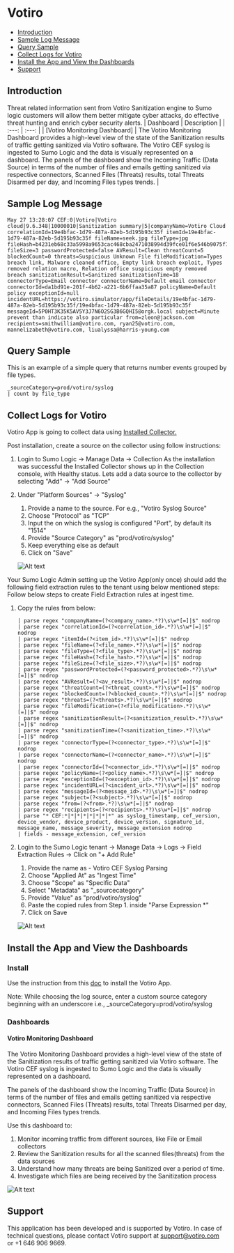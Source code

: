 # Votiro

- [Introduction](#introduction)
- [Sample Log Message](#sample-log-message)
- [Query Sample](#query-sample)
- [Collect Logs for Votiro](#collect-logs-for-votiro)
- [Install the App and View the Dashboards](#install-the-app-and-view-the-dashboards)
- [Support](#support)

## Introduction
  Threat related information sent from Votiro Sanitization engine to Sumo logic customers will allow them better mitigate cyber attacks, do effective threat hunting and enrich cyber security alerts.
  | Dashboard | Description    |
  | :---:   | :---: |
  | [Votiro Monitoring Dashboard] | The Votiro Monitoring Dashboard provides a high-level view of the state of the Sanitization results of traffic getting sanitized via Votiro software. The Votiro CEF syslog is ingested to Sumo Logic and the data is visually represented on a dashboard. The panels of the dashboard show the Incoming Traffic (Data Source) in terms of the number of files and emails getting sanitized via respective connectors, Scanned Files (Threats) results, total Threats Disarmed per day, and Incoming Files types trends. |


## Sample Log Message


```text
May 27 13:28:07 CEF:0|Votiro|Votiro cloud|9.6.348|10000010|Sanitization summary|5|companyName=Votiro Cloud correlationId=19e4bfac-1d79-487a-82eb-5d195b93c35f itemId=19e4bfac-1d79-487a-82eb-5d195b93c35f fileName=seek.jpg fileType=jpg fileHash=b4231eb68c33a5998a9653cac468cba2471038994d39fce01f6e546b9075f700 fileSize=3 passwordProtected=false AVResult=Clean threatCount=5 blockedCount=0 threats=Suspicious Unknown File fileModification=Types breach link, Malware cleaned office, Empty link breach exploit, Types removed relation macro, Relation office suspicious empty removed breach sanitizationResult=Sanitized sanitizationTime=18 connectorType=Email connector connectorName=Default email connector connectorId=da1bd91e-201f-4b62-a221-6b6ffaa35a87 policyName=Default policy exceptionId=null incidentURL=https://votiro.simulator/app/fileDetails/19e4bfac-1d79-487a-82eb-5d195b93c35f/19e4bfac-1d79-487a-82eb-5d195b93c35f messageId=5P0HT3K35K5AV5Y3J7N6O2SG3B6GQHI5@orgk.local subject=Minute prevent than indicate also particular from=zleon@jackson.com recipients=smithwilliam@votiro.com, ryan25@votiro.com, mannelizabeth@votiro.com, liualyssa@harris-young.com
```

## Query Sample

This is an example of a simple query that returns number events grouped by file types.

```text
_sourceCategory=prod/votiro/syslog
| count by file_type
```

## Collect Logs for Votiro

Votiro App is going to collect data using [Installed Collector.](https://help.sumologic.com/docs/send-data/installed-collectors/)

Post installation, create a source on the collector using follow instructions:
1. Login to Sumo Logic -> Manage Data -> Collection
   As the installation was successful the Installed Collector shows up in the Collection console, with Healthy status.
   Lets add a data source to the collector by selecting "Add" -> "Add Source" 

2. Under "Platform Sources" -> "Syslog"	
    1. Provide a name to the source. 
        For e.g., "Votiro Syslog Source"
    2. Choose "Protocol" as "TCP"
    3. Input the on which the syslog is configured "Port", by default its "1514"
    4. Provide "Source Category" as "prod/votiro/syslog"
    5. Keep everything else as default
    6. Click on "Save”

    ![Alt text](resources/screenshots/Votiro_Syslog_Collector_Config.png?raw=true "Syslog Collector Config")


Your Sumo Logic Admin setting up the Votiro App(only once) should add the following field extraction rules to the tenant using below mentioned steps:
Follow below steps to create Field Extraction rules at ingest time.
1. Copy the rules from below:
    ```text
    | parse regex "companyName=(?<company_name>.*?)\s\w*[=]|$" nodrop
    | parse regex "correlationId=(?<correlation_id>.*?)\s\w*[=]|$" nodrop
    | parse regex "itemId=(?<item_id>.*?)\s\w*[=]|$" nodrop
    | parse regex "fileName=(?<file_name>.*?)\s\w*[=]|$" nodrop
    | parse regex "fileType=(?<file_type>.*?)\s\w*[=]|$" nodrop
    | parse regex "fileHash=(?<file_hash>.*?)\s\w*[=]|$" nodrop
    | parse regex "fileSize=(?<file_size>.*?)\s\w*[=]|$" nodrop
    | parse regex "passwordProtected=(?<password_protected>.*?)\s\w*[=]|$" nodrop
    | parse regex "AVResult=(?<av_result>.*?)\s\w*[=]|$" nodrop
    | parse regex "threatCount=(?<threat_count>.*?)\s\w*[=]|$" nodrop
    | parse regex "blockedCount=(?<blocked_count>.*?)\s\w*[=]|$" nodrop
    | parse regex "threats=(?<threats>.*?)\s\w*[=]|$" nodrop
    | parse regex "fileModification=(?<file_modification>.*?)\s\w*[=]|$" nodrop
    | parse regex "sanitizationResult=(?<sanitization_result>.*?)\s\w*[=]|$" nodrop
    | parse regex "sanitizationTime=(?<sanitization_time>.*?)\s\w*[=]|$" nodrop
    | parse regex "connectorType=(?<connector_type>.*?)\s\w*[=]|$" nodrop
    | parse regex "connectorName=(?<connector_name>.*?)\s\w*[=]|$" nodrop
    | parse regex "connectorId=(?<connector_id>.*?)\s\w*[=]|$" nodrop
    | parse regex "policyName=(?<policy_name>.*?)\s\w*[=]|$" nodrop
    | parse regex "exceptionId=(?<exception_id>.*?)\s\w*[=]|$" nodrop
    | parse regex "incidentURL=(?<incident_url>.*?)\s\w*[=]|$" nodrop
    | parse regex "messageId=(?<message_id>.*?)\s\w*[=]|$" nodrop
    | parse regex "subject=(?<subject>.*?)\s\w*[=]|$" nodrop
    | parse regex "from=(?<from>.*?)\s\w*[=]|$" nodrop
    | parse regex "recipients=(?<recipients>.*?)\s\w*[=]|$" nodrop
    | parse "* CEF:*|*|*|*|*|*|*|*" as syslog_timestamp, cef_version, device_vendor, device_product, device_version, signature_id,  message_name, message_severity, message_extension nodrop
    | fields - message_extension, cef_version
    ```

2. Login to the Sumo Logic tenant -> Manage Data -> Logs -> Field Extraction Rules -> Click on "+ Add Rule"
    1. Provide the name as - Votiro CEF Syslog Parsing
    2. Choose "Applied At" as "Ingest Time"
    3. Choose "Scope" as "Specific Data"
    4. Select "Metadata" as "_sourcecategory"
    5. Provide "Value" as "prod/votiro/syslog"
    6. Paste the copied rules from Step 1. inside "Parse Expression *"
    7. Click on Save

    ![Alt text](resources/screenshots/Votiro_Field_Extraction_Rules.png?raw=true)



## Install the App and View the Dashboards

### Install

Use the instruction from this [doc](https://help.sumologic.com/docs/get-started/apps-integrations/#install-apps-from-the-library) to install the Votiro App.

Note: While choosing the log source, enter a custom source category beginning with an underscore i.e., _sourceCategory=prod/votiro/syslog

### Dashboards

#### Votiro Monitoring Dashboard

The Votiro Monitoring Dashboard provides a high-level view of the state of the Sanitization results of traffic getting sanitized via Votiro software. The Votiro CEF syslog is ingested to Sumo Logic and the data is visually represented on a dashboard. 

The panels of the dashboard show the Incoming Traffic (Data Source) in terms of the number of files and emails getting sanitized via respective connectors, Scanned Files (Threats) results, total Threats Disarmed per day, and Incoming Files types trends.

Use this dashboard to:
1. Monitor incoming traffic from different sources, like File or Email collectors
2. Review the Sanitization results for all the scanned files(threats) from the data sources
3. Understand how many threats are being Sanitized over a period of time.                               
4. Investigate which files are being received by the Sanitization process

![Alt text](resources/screenshots/Votiro_Overview_Dashboard.png?raw=true)

## Support

This application has been developed and is supported by Votiro. In case of technical questions, please contact Votiro support at support@votiro.com or +1 646 906 9669.
